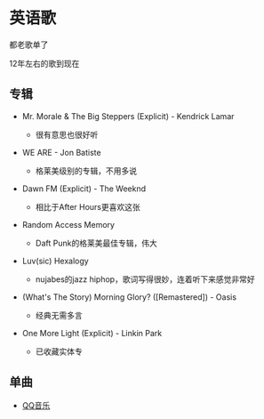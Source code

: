 # 英语歌

都老歌单了

12年左右的歌到现在

## 专辑

* Mr. Morale & The Big Steppers (Explicit) - Kendrick Lamar
  * 很有意思也很好听
* WE ARE - Jon Batiste
  * 格莱美级别的专辑，不用多说
* Dawn FM (Explicit) - The Weeknd
  * 相比于After Hours更喜欢这张
* Random Access Memory
  * Daft Punk的格莱美最佳专辑，伟大
* Luv(sic) Hexalogy
  * nujabes的jazz hiphop，歌词写得很妙，连着听下来感觉非常好

* (What's The Story) Morning Glory? ([Remastered]) - Oasis
  * 经典无需多言
* One More Light (Explicit) - Linkin Park
  * 已收藏实体专


## 单曲

* [QQ音乐](https://c.y.qq.com/base/fcgi-bin/u?__=M8e7U7Gdfevh)
